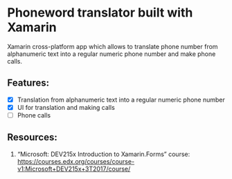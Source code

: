 # Phoneword translator built with Xamarin
Xamarin cross-platform app which allows to translate phone number from alphanumeric text into a regular numeric phone number and make phone calls.

## Features:
- [x] Translation from alphanumeric text into a regular numeric phone number
- [x] UI for translation and making calls
- [ ] Phone calls

## Resources:

1. “Microsoft: DEV215x Introduction to Xamarin.Forms” course: https://courses.edx.org/courses/course-v1:Microsoft+DEV215x+3T2017/course/